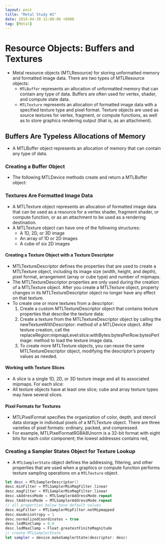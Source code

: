 ```yaml
---
layout: post
title: "Metal Study #2"
date: 2019-04-30 12:00:00 +0900
tag: [Metal]
---
```



# Resource Objects: Buffers and Textures


- Metal resource objects (MTLResource) for storing unformatted memory and formatted image data. There are two types of MTLResource objects:
    - `MTLBuffer` represents an allocation of unformatted memory that can contain any type of data. Buffers are often used for vertex, shader, and compute state data.
    - `MTLTexture` represents an allocation of formatted image data with a specified texture type and pixel format. Texture objects are used as source textures for vertex, fragment, or compute functions, as well as to store graphics rendering output (that is, as an attachment).


## Buffers Are Typeless Allocations of Memory

- A MTLBuffer object represents an allocation of memory that can contain any type of data.

### Creating a Buffer Object

- The following MTLDevice methods create and return a MTLBuffer object:

### Textures Are Formatted Image Data

- A MTLTexture object represents an allocation of formatted image data that can be used as a resource for a vertex shader, fragment shader, or compute function, or as an attachment to be used as a rendering destination.
- A MTLTexture object can have one of the following structures:
    - A 1D, 2D, or 3D image
    - An array of 1D or 2D images
    - A cube of six 2D images

#### Creating a Texture Object with a Texture Descriptor

- MTLTextureDescriptor defines the properties that are used to create a MTLTexture object, including its image size (width, height, and depth), pixel format, arrangement (array or cube type) and number of mipmaps.
- The MTLTextureDescriptor properties are only used during the creation of a MTLTexture object. After you create a MTLTexture object, property changes in its MTLTextureDescriptor object no longer have any effect on that texture.
- To create one or more textures from a descriptor:
    1. Create a custom MTLTextureDescriptor object that contains texture properties that describe the texture data:
    2. Create a texture from the MTLTextureDescriptor object by calling the newTextureWithDescriptor: method of a MTLDevice object. After texture creation, call the replaceRegion:mipmapLevel:slice:withBytes:bytesPerRow:bytesPerImage: method to load the texture image data.
    3. To create more MTLTexture objects, you can reuse the same MTLTextureDescriptor object, modifying the descriptor’s property values as needed.

#### Working with Texture Slices

- A slice is a single 1D, 2D, or 3D texture image and all its associated mipmaps. For each slice:
- All texture objects have at least one slice; cube and array texture types may have several slices.


#### Pixel Formats for Textures

- MTLPixelFormat specifies the organization of color, depth, and stencil data storage in individual pixels of a MTLTexture object. There are three varieties of pixel formats: ordinary, packed, and compressed.
- For example, MTLPixelFormatRGBA8Unorm is a 32-bit format with eight bits for each color component; the lowest addresses contains red,


### Creating a Sampler States Object for Texture Lookup

- A `MTLSamplerState` object defines the addressing, filtering, and other properties that are used when a graphics or compute function performs texture sampling operations on a `MTLTexture` object.

```swift
let desc = MTLSamplerDescriptor()
desc.minFilter = MTLSamplerMinMagFilter.linear
desc.magFilter = MTLSamplerMinMagFilter.linear
desc.sAddressMode = MTLSamplerAddressMode.repeat
desc.tAddressMode = MTLSamplerAddressMode.repeat
// all properties below have default values
desc.mipFilter = MTLSamplerMipFilter.notMipmapped
desc.maxAnisotropy = 1
desc.normalizedCoordinates = true
desc.lodMinClamp = 0.0
desc.lodMaxClamp = Float.greatestFiniteMagnitude
// create MTLSamplerState
let sampler = device.makeSamplerState(descriptor: desc)
```